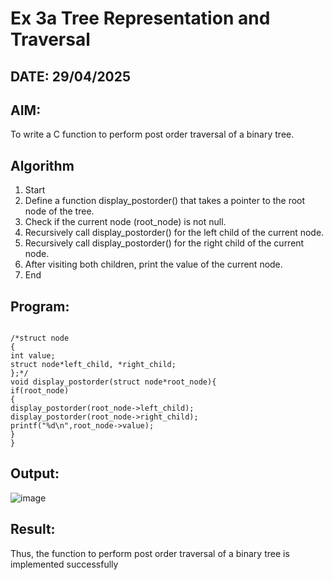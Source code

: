 # Ex 3a Tree Representation and Traversal
## DATE: 29/04/2025
## AIM:
To write a C function to perform post order traversal of a binary tree.

## Algorithm
1. Start
2. Define a function display_postorder() that takes a pointer to the root node of the tree.
3. Check if the current node (root_node) is not null.
4. Recursively call display_postorder() for the left child of the current node.
5. Recursively call display_postorder() for the right child of the current node.
6. After visiting both children, print the value of the current node.
7. End

## Program:
```

/*struct node
{
int value;
struct node*left_child, *right_child;
};*/
void display_postorder(struct node*root_node){
if(root_node)
{
display_postorder(root_node->left_child);
display_postorder(root_node->right_child);
printf("%d\n",root_node->value);
}
}
```

## Output:
![image](https://github.com/user-attachments/assets/97ac6d91-83ec-4dde-a143-7d27f9e09085)



## Result:
Thus, the function to perform post order traversal of a binary tree is implemented successfully

